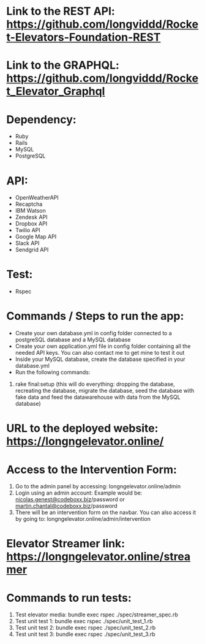 # Link to the REST API: https://github.com/longviddd/Rocket-Elevators-Foundation-REST
# Link to the GRAPHQL: https://github.com/longviddd/Rocket_Elevator_Graphql
# Dependency: 
- Ruby
- Rails
- MySQL
- PostgreSQL
# API: 
- OpenWeatherAPI
- Recaptcha
- IBM Watson
- Zendesk API
- Dropbox API
- Twilio API
- Google Map API
- Slack API
- Sendgrid API
# Test:
- Rspec
# Commands / Steps to run the app: 
- Create your own database.yml in config folder connected to a postgreSQL database and a MySQL database
- Create your own application.yml file in config folder containing all the needed API keys. You can also contact me to get mine to test it out
- Inside your MySQL database, create the database specified in your database.yml
- Run the following commands: 
1) rake final:setup (this will do everything: dropping the database, recreating the database, migrate the database, seed the database with fake data and feed the datawarehouse with data from the MySQL database)
# URL to the deployed website: https://longngelevator.online/



# Access to the Intervention Form: 
1) Go to the admin panel by accessing: longngelevator.online/admin
2) Login using an admin account: Example would be: nicolas.genest@codeboxx.biz/password or martin.chantal@codeboxx.biz/password
3) There will be an intervention form on the navbar. You can also access it by going to: longngelevator.online/admin/intervention

# Elevator Streamer link: https://longngelevator.online/streamer

# Commands to run tests: 
1) Test elevator media: bundle exec rspec ./spec/streamer_spec.rb
2) Test unit test 1: bundle exec rspec ./spec/unit_test_1.rb  
3) Test unit test 2: bundle exec rspec ./spec/unit_test_2.rb
4) Test unit test 3: bundle exec rspec ./spec/unit_test_3.rb